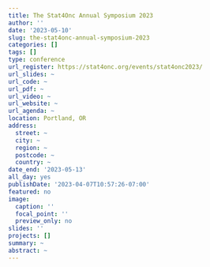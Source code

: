 ```yaml
---
title: The Stat4Onc Annual Symposium 2023
author: ''
date: '2023-05-10'
slug: the-stat4onc-annual-symposium-2023
categories: []
tags: []
type: conference
url_register: https://stat4onc.org/events/stat4onc2023/
url_slides: ~
url_code: ~
url_pdf: ~
url_video: ~
url_website: ~
url_agenda: ~
location: Portland, OR
address:
  street: ~
  city: ~
  region: ~
  postcode: ~
  country: ~
date_end: '2023-05-13'
all_day: yes
publishDate: '2023-04-07T10:57:26-07:00'
featured: no
image:
  caption: ''
  focal_point: ''
  preview_only: no
slides: ''
projects: []
summary: ~
abstract: ~
---
```


<!--more-->
